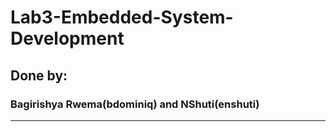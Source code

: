 # Lab3-Embedded-System-Development

## Done by:

### Bagirishya Rwema(bdominiq)  and NShuti(enshuti)



-------